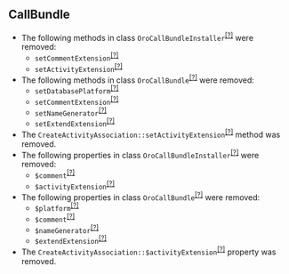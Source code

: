 CallBundle
----------
* The following methods in class `OroCallBundleInstaller`<sup>[[?]](https://github.com/oroinc/OroCRMCallBundle/tree/5.1.0/Migrations/Schema/OroCallBundleInstaller.php#L21 "Oro\Bundle\CallBundle\Migrations\Schema\OroCallBundleInstaller")</sup> were removed:
   - `setCommentExtension`<sup>[[?]](https://github.com/oroinc/OroCRMCallBundle/tree/5.1.0/Migrations/Schema/OroCallBundleInstaller.php#L21 "Oro\Bundle\CallBundle\Migrations\Schema\OroCallBundleInstaller::setCommentExtension")</sup>
   - `setActivityExtension`<sup>[[?]](https://github.com/oroinc/OroCRMCallBundle/tree/5.1.0/Migrations/Schema/OroCallBundleInstaller.php#L37 "Oro\Bundle\CallBundle\Migrations\Schema\OroCallBundleInstaller::setActivityExtension")</sup>
* The following methods in class `OroCallBundle`<sup>[[?]](https://github.com/oroinc/OroCRMCallBundle/tree/5.1.0/Migrations/Schema/v1_7/OroCallBundle.php#L21 "Oro\Bundle\CallBundle\Migrations\Schema\v1_7\OroCallBundle")</sup> were removed:
   - `setDatabasePlatform`<sup>[[?]](https://github.com/oroinc/OroCRMCallBundle/tree/5.1.0/Migrations/Schema/v1_7/OroCallBundle.php#L21 "Oro\Bundle\CallBundle\Migrations\Schema\v1_7\OroCallBundle::setDatabasePlatform")</sup>
   - `setCommentExtension`<sup>[[?]](https://github.com/oroinc/OroCRMCallBundle/tree/5.1.0/Migrations/Schema/v1_5/OroCallBundle.php#L16 "Oro\Bundle\CallBundle\Migrations\Schema\v1_5\OroCallBundle::setCommentExtension")</sup>
   - `setNameGenerator`<sup>[[?]](https://github.com/oroinc/OroCRMCallBundle/tree/5.1.0/Migrations/Schema/v1_3/OroCallBundle.php#L41 "Oro\Bundle\CallBundle\Migrations\Schema\v1_3\OroCallBundle::setNameGenerator")</sup>
   - `setExtendExtension`<sup>[[?]](https://github.com/oroinc/OroCRMCallBundle/tree/5.1.0/Migrations/Schema/v1_3/OroCallBundle.php#L49 "Oro\Bundle\CallBundle\Migrations\Schema\v1_3\OroCallBundle::setExtendExtension")</sup>
* The `CreateActivityAssociation::setActivityExtension`<sup>[[?]](https://github.com/oroinc/OroCRMCallBundle/tree/5.1.0/Migrations/Schema/v1_3/CreateActivityAssociation.php#L28 "Oro\Bundle\CallBundle\Migrations\Schema\v1_3\CreateActivityAssociation::setActivityExtension")</sup> method was removed.
* The following properties in class `OroCallBundleInstaller`<sup>[[?]](https://github.com/oroinc/OroCRMCallBundle/tree/5.1.0/Migrations/Schema/OroCallBundleInstaller.php#L16 "Oro\Bundle\CallBundle\Migrations\Schema\OroCallBundleInstaller")</sup> were removed:
   - `$comment`<sup>[[?]](https://github.com/oroinc/OroCRMCallBundle/tree/5.1.0/Migrations/Schema/OroCallBundleInstaller.php#L16 "Oro\Bundle\CallBundle\Migrations\Schema\OroCallBundleInstaller::$comment")</sup>
   - `$activityExtension`<sup>[[?]](https://github.com/oroinc/OroCRMCallBundle/tree/5.1.0/Migrations/Schema/OroCallBundleInstaller.php#L19 "Oro\Bundle\CallBundle\Migrations\Schema\OroCallBundleInstaller::$activityExtension")</sup>
* The following properties in class `OroCallBundle`<sup>[[?]](https://github.com/oroinc/OroCRMCallBundle/tree/5.1.0/Migrations/Schema/v1_7/OroCallBundle.php#L18 "Oro\Bundle\CallBundle\Migrations\Schema\v1_7\OroCallBundle")</sup> were removed:
   - `$platform`<sup>[[?]](https://github.com/oroinc/OroCRMCallBundle/tree/5.1.0/Migrations/Schema/v1_7/OroCallBundle.php#L18 "Oro\Bundle\CallBundle\Migrations\Schema\v1_7\OroCallBundle::$platform")</sup>
   - `$comment`<sup>[[?]](https://github.com/oroinc/OroCRMCallBundle/tree/5.1.0/Migrations/Schema/v1_5/OroCallBundle.php#L14 "Oro\Bundle\CallBundle\Migrations\Schema\v1_5\OroCallBundle::$comment")</sup>
   - `$nameGenerator`<sup>[[?]](https://github.com/oroinc/OroCRMCallBundle/tree/5.1.0/Migrations/Schema/v1_3/OroCallBundle.php#L25 "Oro\Bundle\CallBundle\Migrations\Schema\v1_3\OroCallBundle::$nameGenerator")</sup>
   - `$extendExtension`<sup>[[?]](https://github.com/oroinc/OroCRMCallBundle/tree/5.1.0/Migrations/Schema/v1_3/OroCallBundle.php#L28 "Oro\Bundle\CallBundle\Migrations\Schema\v1_3\OroCallBundle::$extendExtension")</sup>
* The `CreateActivityAssociation::$activityExtension`<sup>[[?]](https://github.com/oroinc/OroCRMCallBundle/tree/5.1.0/Migrations/Schema/v1_3/CreateActivityAssociation.php#L15 "Oro\Bundle\CallBundle\Migrations\Schema\v1_3\CreateActivityAssociation::$activityExtension")</sup> property was removed.

